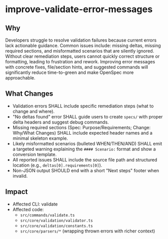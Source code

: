 # improve-validate-error-messages

## Why

Developers struggle to resolve validation failures because current errors lack actionable guidance. Common issues include: missing deltas, missing required sections, and misformatted scenarios that are silently ignored. Without clear remediation steps, users cannot quickly correct structure or formatting, leading to frustration and rework. Improving error messages with concrete fixes, file/section hints, and suggested commands will significantly reduce time-to-green and make OpenSpec more approachable.

## What Changes

- Validation errors SHALL include specific remediation steps (what to change and where).
- "No deltas found" error SHALL guide users to create `specs/` with proper delta headers and suggest debug commands.
- Missing required sections (Spec: Purpose/Requirements; Change: Why/What Changes) SHALL include expected header names and a minimal skeleton example.
- Likely misformatted scenarios (bulleted WHEN/THEN/AND) SHALL emit a targeted warning explaining the `#### Scenario:` format and show a conversion template.
- All reported issues SHALL include the source file path and structured location (e.g., `deltas[0].requirements[0]`).
- Non-JSON output SHOULD end with a short "Next steps" footer when invalid.

## Impact

- Affected CLI: validate
- Affected code:
  - `src/commands/validate.ts`
  - `src/core/validation/validator.ts`
  - `src/core/validation/constants.ts`
  - `src/core/parsers/*` (wrapping thrown errors with richer context)


